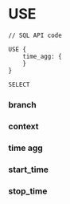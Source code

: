 # USE



```
// SQL API code

USE {
    time_agg: {
    }
}

SELECT
```





### branch

### context

### time agg

### start\_time

### stop\_time









